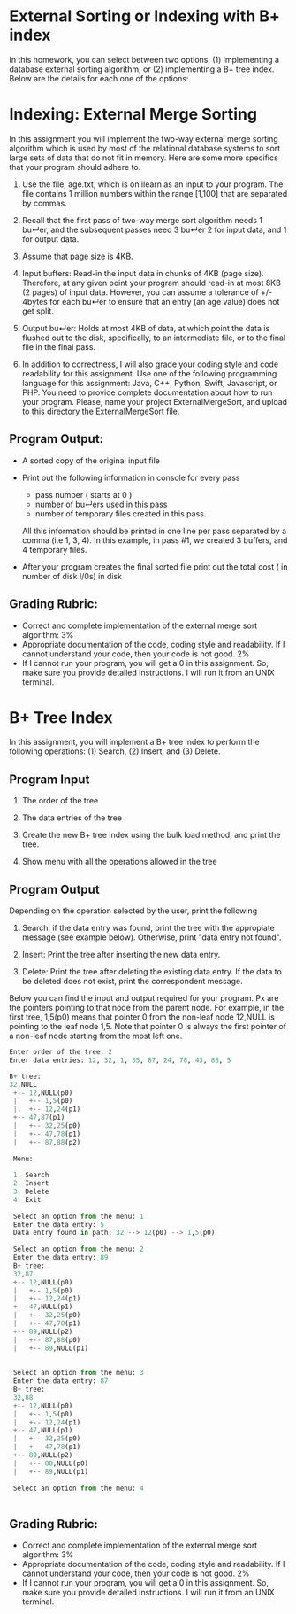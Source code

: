 # External Sorting or Indexing with B+ index 

In this homework, you can select between two options, (1) implementing a database external sorting algorithm, or (2) implementing a B+ tree index. Below are the details for each one of the options:

# Indexing: External Merge Sorting 

In this assignment you will implement the two-way external merge sorting algorithm which is used by
most of the relational database systems to sort large sets of data that do not fit in memory. Here are some
more specifics that your program should adhere to.

1. Use the file, age.txt, which is on ilearn as an input to your program. The file contains 1 million
numbers within the range [1,100] that are separated by commas.

2. Recall that the first pass of two-way merge sort algorithm needs 1 bu↵er, and the subsequent passes
need 3 bu↵er 2 for input data, and 1 for output data.

3. Assume that page size is 4KB.

4. Input buffers: Read-in the input data in chunks of 4KB (page size). Therefore, at any given point
your program should read-in at most 8KB (2 pages) of input data. However, you can assume a
tolerance of +/- 4bytes for each bu↵er to ensure that an entry (an age value) does not get split.

5. Output bu↵er: Holds at most 4KB of data, at which point the data is flushed out to the disk,
specifically, to an intermediate file, or to the final file in the final pass.

6. In addition to correctness, I will also grade your coding style and code readability for this assignment.
Use one of the following programming language for this assignment: Java, C++, Python, Swift,
Javascript, or PHP. You need to provide complete documentation about how to run your program. Please, name your project ExternalMergeSort, and upload to this directory the ExternalMergeSort file.

## Program Output:
* A sorted copy of the original input file
* Print out the following information in console for every pass
    * pass number ( starts at 0 ) 
    * number of bu↵ers used in this pass 
    * number of temporary files created in this pass.
    
    All this information should be printed in one line per pass separated by a comma (i.e 1, 3, 4). In this example, in pass #1, we created 3 buffers, and 4 temporary files.
    
* After your program creates the final sorted file print out the total cost ( in number of disk I/0s) in disk


## Grading Rubric:
* Correct and complete implementation of the external merge sort algorithm: 3%
* Appropriate documentation of the code, coding style and readability. If I cannot understand your
code, then your code is not good. 2%
* If I cannot run your program, you will get a 0 in this assignment. So, make sure you provide detailed instructions. I will run it from an UNIX terminal.

# B+ Tree Index 

In this assignment, you will implement a B+ tree index to perform the following operations: (1) Search, (2) Insert, and (3) Delete. 

## Program Input 

1. The order of the tree 

2. The data entries of the tree 

3. Create the new B+ tree index using the bulk load method, and print the tree. 

4. Show menu with all the operations allowed in the tree

## Program Output 

Depending on the operation selected by the user, print the following

1. Search: if the data entry was found, print the tree with the appropiate message (see example below). Otherwise, print "data entry not found".

2. Insert: Print the tree after inserting the new data entry. 

3. Delete: Print the tree after deleting the existing data entry. If the data to be deleted does not exist, print the correspondent message. 

Below you can find the input and output required for your program. Px are the pointers pointing to that node from the parent node. For example, in the first tree, 1,5(p0) means that pointer 0 from the non-leaf node 12,NULL is pointing to the leaf node 1,5. Note that pointer 0 is always the first pointer of a non-leaf node starting from the most left one.

```python
Enter order of the tree: 2
Enter data entries: 12, 32, 1, 35, 87, 24, 78, 43, 88, 5

B+ tree: 
32,NULL 
 +-- 12,NULL(p0) 
 |   +-- 1,5(p0) 
 |.  +-- 12,24(p1)
 +-- 47,87(p1)
 |   +-- 32,25(p0)
 |   +-- 47,78(p1)
 |   +-- 87,88(p2)
 
 Menu:
 
 1. Search
 2. Insert
 3. Delete 
 4. Exit
 
 Select an option from the menu: 1
 Enter the data entry: 5
 Data entry found in path: 32 --> 12(p0) --> 1,5(p0)
 
 Select an option from the menu: 2
 Enter the data entry: 89
 B+ tree: 
 32,87
 +-- 12,NULL(p0) 
 |   +-- 1,5(p0)
 |   +-- 12,24(p1)
 +-- 47,NULL(p1)
 |   +-- 32,25(p0)
 |   +-- 47,78(p1)
 +-- 89,NULL(p2)
 |   +-- 87,88(p0)
 |   +-- 89,NULL(p1)
 
 
 Select an option from the menu: 3
 Enter the data entry: 87
 B+ tree: 
 32,88
 +-- 12,NULL(p0) 
 |   +-- 1,5(p0)
 |   +-- 12,24(p1)
 +-- 47,NULL(p1)
 |   +-- 32,25(p0)
 |   +-- 47,78(p1)
 +-- 89,NULL(p2)
 |   +-- 88,NULL(p0)
 |   +-- 89,NULL(p1)
 
 Select an option from the menu: 4
 
```

## Grading Rubric:
* Correct and complete implementation of the external merge sort algorithm: 3%
* Appropriate documentation of the code, coding style and readability. If I cannot understand your
code, then your code is not good. 2%
* If I cannot run your program, you will get a 0 in this assignment. So, make sure you provide detailed instructions. I will run it from an UNIX terminal.

